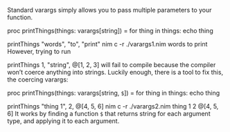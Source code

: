 Standard varargs simply allows you to pass multiple parameters to your function.

proc printThings(things: varargs[string]) =
  for thing in things:
    echo thing

printThings "words", "to", "print"
nim c -r ./varargs1.nim
words
to
print
However, trying to run

printThings 1, "string", @[1, 2, 3]
will fail to compile because the compiler won’t coerce anything into strings. Luckily enough, there is a tool to fix this, the coercing varargs:

proc printThings(things: varargs[string, `$`]) =
  for thing in things:
    echo thing

printThings "thing 1", 2, @[4, 5, 6]
nim c -r ./varargs2.nim
thing 1
2
@[4, 5, 6]
It works by finding a function `$` that returns string for each argument type, and applying it to each argument.
